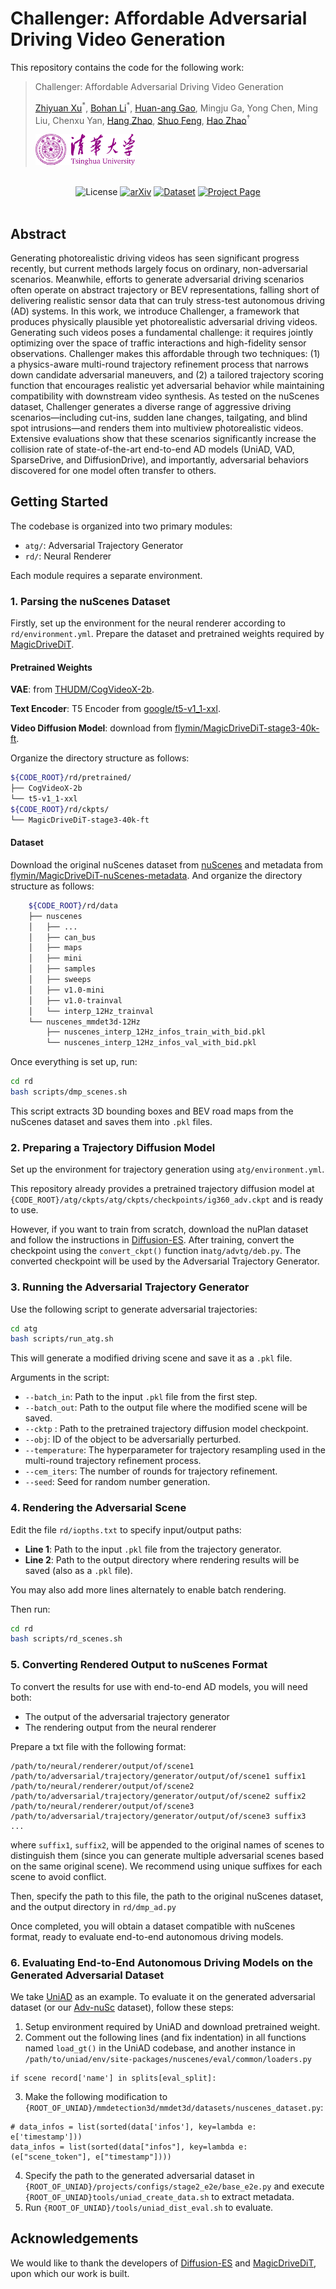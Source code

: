 # Challenger: Affordable Adversarial Driving Video Generation

This repository contains the code for the following work:

> Challenger: Affordable Adversarial Driving Video Generation
>
> [Zhiyuan Xu](https://rzyxu.github.io/)<sup>\*</sup>, [Bohan Li](https://arlo0o.github.io/libohan.github.io/)<sup>\*</sup>, [Huan-ang Gao](https://c7w.tech/about/), Mingju Ga, Yong Chen, Ming Liu, Chenxu Yan, [Hang Zhao](https://hangzhaomit.github.io/), [Shuo Feng](https://www.fshuo.tech/), [Hao Zhao](https://sites.google.com/view/fromandto/)<sup>†</sup>  
> 
> <img height="50" src="assets/tsinghua.png">

<br>
<div align="center">
  <img src="https://img.shields.io/github/license/Pixtella/Challenger" alt="License">
  <a href="https://arxiv.org/abs/"><img alt='arXiv' src="https://img.shields.io/badge/arXiv--red"></a>
  <a href="https://huggingface.co/datasets/Pixtella/Adv-nuSc"><img alt='Dataset' src="https://img.shields.io/badge/Dataset-Adv--nuSc-blue"></a>
  <a href="https://pixtella.github.io/Challenger/"><img alt='Project Page' src="https://img.shields.io/badge/Webpage-Challenger-green"></a>
</div>

<br>

## Abstract

Generating photorealistic driving videos has seen significant progress recently, but current methods largely focus on ordinary, non-adversarial scenarios. Meanwhile, efforts to generate adversarial driving scenarios often operate on abstract trajectory or BEV representations, falling short of delivering realistic sensor data that can truly stress-test autonomous driving (AD) systems. In this work, we introduce Challenger, a framework that produces physically plausible yet photorealistic adversarial driving videos. Generating such videos poses a fundamental challenge: it requires jointly optimizing over the space of traffic interactions and high-fidelity sensor observations. Challenger makes this affordable through two techniques: (1) a physics-aware multi-round trajectory refinement process that narrows down candidate adversarial maneuvers, and (2) a tailored trajectory scoring function that encourages realistic yet adversarial behavior while maintaining compatibility with downstream video synthesis. As tested on the nuScenes dataset, Challenger generates a diverse range of aggressive driving scenarios—including cut-ins, sudden lane changes, tailgating, and blind spot intrusions—and renders them into multiview photorealistic videos. Extensive evaluations show that these scenarios significantly increase the collision rate of state-of-the-art end-to-end AD models (UniAD, VAD, SparseDrive, and DiffusionDrive), and importantly, adversarial behaviors discovered for one model often transfer to others.

## Getting Started

 The codebase is organized into two primary modules:

- `atg/`: Adversarial Trajectory Generator
- `rd/`: Neural Renderer

Each module requires a separate environment.

### 1. Parsing the nuScenes Dataset

Firstly, set up the environment for the neural renderer according to `rd/environment.yml`. Prepare the dataset and pretrained weights required by [MagicDriveDiT](https://github.com/flymin/MagicDriveDiT).

#### Pretrained Weights

**VAE**: from [THUDM/CogVideoX-2b](https://huggingface.co/THUDM/CogVideoX-2b).

**Text Encoder**: T5 Encoder from [google/t5-v1_1-xxl](https://huggingface.co/google/t5-v1_1-xxl).

**Video Diffusion Model**: download from [flymin/MagicDriveDiT-stage3-40k-ft](https://huggingface.co/flymin/MagicDriveDiT-stage3-40k-ft).

Organize the directory structure as follows:

```bash
${CODE_ROOT}/rd/pretrained/
├── CogVideoX-2b
└── t5-v1_1-xxl
${CODE_ROOT}/rd/ckpts/
└── MagicDriveDiT-stage3-40k-ft

```

#### Dataset

Download the original nuScenes dataset from [nuScenes](https://www.nuscenes.org/nuscenes) and metadata from [flymin/MagicDriveDiT-nuScenes-metadata](https://huggingface.co/datasets/flymin/MagicDriveDiT-nuScenes-metadata). And organize the directory structure as follows:

```bash
    ${CODE_ROOT}/rd/data
    ├── nuscenes
    │   ├── ...
    │   ├── can_bus
    │   ├── maps
    │   ├── mini
    │   ├── samples
    │   ├── sweeps
    │   ├── v1.0-mini
    │   ├── v1.0-trainval
    │   └── interp_12Hz_trainval
    └── nuscenes_mmdet3d-12Hz
        ├── nuscenes_interp_12Hz_infos_train_with_bid.pkl
        └── nuscenes_interp_12Hz_infos_val_with_bid.pkl
```



Once everything is set up, run:

```bash
cd rd
bash scripts/dmp_scenes.sh
```

This script extracts 3D bounding boxes and BEV road maps from the nuScenes dataset and saves them into `.pkl` files.

### 2. Preparing a Trajectory Diffusion Model

Set up the environment for trajectory generation using `atg/environment.yml`.

This repository already provides a pretrained trajectory diffusion model at `{CODE_ROOT}/atg/ckpts/atg/ckpts/checkpoints/ig360_adv.ckpt` and is ready to use.

However, if you want to train from scratch, download the nuPlan dataset and follow the instructions in [Diffusion-ES](https://github.com/bhyang/diffusion-es). After training, convert the checkpoint using the `convert_ckpt()` function in`atg/advtg/deb.py`. The converted checkpoint will be used by the Adversarial Trajectory Generator.

### 3. Running the Adversarial Trajectory Generator

Use the following script to generate adversarial trajectories:

```bash
cd atg
bash scripts/run_atg.sh
```

This will generate a modified driving scene and save it as a `.pkl` file.

Arguments in the script:

- `--batch_in`: Path to the input `.pkl` file from the first step.
- `--batch_out`: Path to the output file where the modified scene will be saved.
- `--cktp` : Path to the pretrained trajectory diffusion model checkpoint.
- `--obj`: ID of the object to be adversarially perturbed. 
- `--temperature`: The hyperparameter for trajectory resampling used in the multi-round trajectory refinement process.
- `--cem_iters`: The number of rounds for trajectory refinement.
- `--seed`: Seed for random number generation.

### 4. Rendering the Adversarial Scene

Edit the file `rd/iopths.txt` to specify input/output paths:

- **Line 1**: Path to the input `.pkl` file from the trajectory generator.
- **Line 2**: Path to the output directory where rendering results will be saved (also as a `.pkl` file).

You may also add more lines alternately to enable batch rendering.

Then run:

```bash
cd rd
bash scripts/rd_scenes.sh
```

### 5. Converting Rendered Output to nuScenes Format

To convert the results for use with end-to-end AD models, you will need both:

- The output of the adversarial trajectory generator
- The rendering output from the neural renderer

Prepare a txt file with the following format:

```
/path/to/neural/renderer/output/of/scene1 /path/to/adversarial/trajectory/generator/output/of/scene1 suffix1
/path/to/neural/renderer/output/of/scene2 /path/to/adversarial/trajectory/generator/output/of/scene2 suffix2
/path/to/neural/renderer/output/of/scene3 /path/to/adversarial/trajectory/generator/output/of/scene3 suffix3
...
```
where `suffix1`, `suffix2`, will be appended to the original names of scenes to distinguish them (since you can generate multiple adversarial scenes based on the same original scene). We recommend using unique suffixes for each scene to avoid conflict.

Then, specify the path to this file, the path to the original nuScenes dataset, and the output directory in `rd/dmp_ad.py` 

Once completed, you will obtain a dataset compatible with nuScenes format, ready to evaluate end-to-end autonomous driving models.

### 6. Evaluating End-to-End Autonomous Driving Models on the Generated Adversarial Dataset

We take [UniAD](https://github.com/OpenDriveLab/UniAD/) as an example. To evaluate it on the generated adversarial dataset (or our [Adv-nuSc](https://huggingface.co/datasets/Pixtella/Adv-nuSc) dataset), follow these steps:

1. Setup environment required by UniAD and download pretrained weight.
2. Comment out the following lines (and fix indentation) in all functions named `load_gt()` in the UniAD codebase, and another instance in `/path/to/uniad/env/site-packages/nuscenes/eval/common/loaders.py`
```python3
if scene record['name'] in splits[eval_split]:
```
3. Make the following modification to `{ROOT_OF_UNIAD}/mmdetection3d/mmdet3d/datasets/nuscenes_dataset.py`:
```python3
# data_infos = list(sorted(data['infos'], key=lambda e: e['timestamp']))
data_infos = list(sorted(data["infos"], key=lambda e: (e["scene_token"], e["timestamp"])))
```
4. Specify the path to the generated adversarial dataset in `{ROOT_OF_UNIAD}/projects/configs/stage2_e2e/base_e2e.py` and execute `{ROOT_OF_UNIAD}tools/uniad_create_data.sh` to extract metadata.
5. Run `{ROOT_OF_UNIAD}/tools/uniad_dist_eval.sh` to evaluate.

## Acknowledgements

We would like to thank the developers of [Diffusion-ES](https://github.com/bhyang/diffusion-es) and [MagicDriveDiT](https://github.com/flymin/MagicDriveDiT), upon which our work is built.